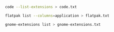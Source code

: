 ```sh
code --list-extensions > code.txt
```

```sh
flatpak list --columns=application > flatpak.txt
```

```sh
gnome-extensions list > gnome-extensions.txt
```
